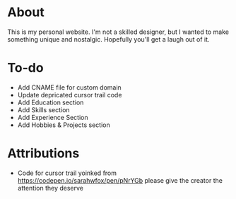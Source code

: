 # About
This is my personal website. I'm not a skilled designer, but I wanted to make something unique and nostalgic. Hopefully you'll get a laugh out of it.

# To-do
- Add CNAME file for custom domain
- Update depricated cursor trail code
- Add Education section
- Add Skills section
- Add Experience Section
- Add Hobbies & Projects section

# Attributions
- Code for cursor trail yoinked from https://codepen.io/sarahwfox/pen/pNrYGb please give the creator the attention they deserve
